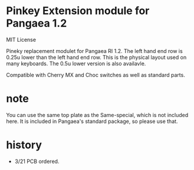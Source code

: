# Pinkey Extension module for Pangaea 1.2
MIT License

Pineky replacement modulet for Pangaea RI 1.2. The left hand end row is 0.25u lower than the left hand end row.
This is the physical layout used on many keyboards.  The 0.5u lower version is also availavle.

Compatible with Cherry MX and Choc switches as well as standard parts.

# note

You can use the same top plate as the Same-special, which is not included here. It is included in Pangaea's standard package, so please use that.


# history

* 3/21 PCB ordered.
